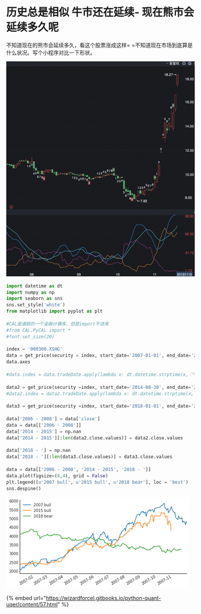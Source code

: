 # 历史总是相似 牛市还在延续- 现在熊市会延续多久呢

不知道现在的熊市会延续多久，看这个股票涨成这样= =不知道现在市场到底算是什么状况。写个小程序对比一下形状。

![](../.gitbook/assets/image%20%282%29.png)

```python
import datetime as dt
import numpy as np
import seaborn as sns
sns.set_style('white')
from matplotlib import pyplot as plt

#CAL是通联的一个金融计算库、但是import不进来
#from CAL.PyCAL import *
#font.set_size(20)

index = '000300.XSHG'
data = get_price(security = index, start_date='2007-01-01', end_date='2007-12-01')
data.axes

#data.index = data.tradeDate.apply(lambda x: dt.datetime.strptime(x, '%Y-%m-%d'))

data2 = get_price(security =index, start_date='2014-08-30', end_date='2015-06-28')
#data2.index = data2.tradeDate.apply(lambda x: dt.datetime.strptime(x, '%Y-%m-%d'))

data3 = get_price(security =index, start_date='2018-01-01', end_date='2018-11-18')

data['2006 - 2008'] = data['close']
data = data[['2006 - 2008']]
data['2014 - 2015'] = np.nan
data['2014 - 2015'][:len(data2.close.values)] = data2.close.values

data['2018 - '] = np.nan
data['2018 - '][:len(data3.close.values)] = data3.close.values

data = data[['2006 - 2008', '2014 - 2015', '2018 - ']]
data.plot(figsize=(8,4), grid = False)
plt.legend([u'2007 bull', u'2015 bull', u'2018 bear'], loc = 'best')
sns.despine()

```

![](../.gitbook/assets/image%20%284%29.png)



{% embed url="https://wizardforcel.gitbooks.io/python-quant-uqer/content/57.html" %}

